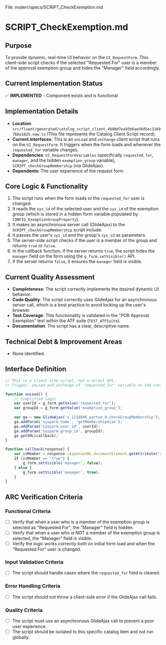 File: noderr/specs/SCRIPT_CheckExemption.md

# SCRIPT_CheckExemption.md

## Purpose
To provide dynamic, real-time UI behavior on the `UI_RequestForm`. This client-side script checks if the selected "Requested For" user is a member of the approval exemption group and hides the "Manager" field accordingly.

## Current Implementation Status
✅ **IMPLEMENTED** - Component exists and is functional

## Implementation Details
- **Location**: `src/fluent/generated/catalog_script_client_4680d7ea93b6ae50d5ec31697bba1025.now.ts` (This file represents the Catalog Client Script record).
- **Current interfaces**: This is an `onLoad` and `onChange` client script that runs on the `UI_RequestForm`. It triggers when the form loads and whenever the `requested_for` variable changes.
- **Dependencies**: `UI_RequestFormVariables` (specifically `requested_for`, `manager`, and the hidden `exemption_group` variable), `SCRIPT_checkGroupMembership` (via GlideAjax).
- **Dependents**: The user experience of the request form.

## Core Logic & Functionality
1.  The script runs when the form loads or the `requested_for` user is changed.
2.  It reads the `sys_id` of the selected user and the `sys_id` of the exemption group (which is stored in a hidden form variable populated by `CONFIG_ExemptionGroupProperty`).
3.  It makes an asynchronous server call (GlideAjax) to the `SCRIPT_checkGroupMembership` script include.
4.  It passes the user's `sys_id` and the group's `sys_id` as parameters.
5.  The server-side script checks if the user is a member of the group and returns `true` or `false`.
6.  In the callback function, if the server returns `true`, the script hides the `manager` field on the form using the `g_form.setVisible()` API.
7.  If the server returns `false`, it ensures the `manager` field is visible.

## Current Quality Assessment
- **Completeness**: The script correctly implements the desired dynamic UI behavior.
- **Code Quality**: The script correctly uses GlideAjax for an asynchronous server call, which is a best practice to avoid locking up the user's browser.
- **Test Coverage**: This functionality is validated in the "POR Approval Exemption" test within the ATF suite (`TEST_ATFSuite`).
- **Documentation**: The script has a clear, descriptive name.

## Technical Debt & Improvement Areas
- None identified.

## Interface Definition
```javascript
// This is a client-side script, not a direct API.
// Trigger: onLoad and onChange of 'requested_for' variable on the catalog item.

function onLoad() {
    // Simplified logic
    var userId = g_form.getValue('requested_for');
    var groupId = g_form.getValue('exemption_group');
    
    var ga = new GlideAjax('x_1118046_partne_0.checkGroupMembership');
    ga.addParam('sysparm_name', 'getMembershipAjax');
    ga.addParam('sysparm_user_id', userId);
    ga.addParam('sysparm_group_id', groupId);
    ga.getXML(callback);
}

function callback(response) {
    var isMember = response.responseXML.documentElement.getAttribute("answer");
    if (isMember == "true") {
        g_form.setVisible('manager', false);
    } else {
        g_form.setVisible('manager', true);
    }
}
```

## ARC Verification Criteria

### Functional Criteria
- [ ] Verify that when a user who is a member of the exemption group is selected as "Requested For", the "Manager" field is hidden.
- [ ] Verify that when a user who is NOT a member of the exemption group is selected, the "Manager" field is visible.
- [ ] Verify the logic works correctly both on initial form load and when the "Requested For" user is changed.

### Input Validation Criteria  
- [ ] The script should handle cases where the `requested_for` field is cleared.

### Error Handling Criteria
- [ ] The script should not throw a client-side error if the GlideAjax call fails.

### Quality Criteria
- [ ] The script must use an asynchronous GlideAjax call to prevent a poor user experience.
- [ ] The script should be isolated to this specific catalog item and not run globally.